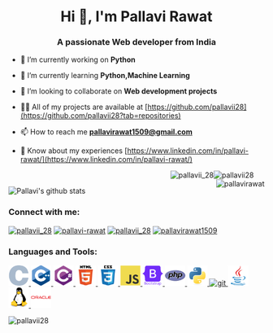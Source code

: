 <h1 align="center">Hi 👋, I'm Pallavi Rawat</h1>
<h3 align="center">A passionate Web developer from India</h3>

- 🔭 I’m currently working on **Python**

- 🌱 I’m currently learning **Python,Machine Learning**

- 👯 I’m looking to collaborate on **Web development projects**

- 👨‍💻 All of my projects are available at [https://github.com/pallavii28](https://github.com/pallavii28?tab=repositories)

- 📫 How to reach me **pallavirawat1509@gmail.com**

- 📄 Know about my experiences [https://www.linkedin.com/in/pallavi-rawat/](https://www.linkedin.com/in/pallavi-rawat/)

<p><img align="right" src="https://komarev.com/ghpvc/?username=pallavii28&label=Profile%20views&color=0e75b6&style=flat" alt="pallavii28" width="100" /><a href="https://twitter.com/pallavii_28" target="blank"><img align="right" src="https://img.shields.io/twitter/follow/pallavii_28?logo=twitter&style=flat" alt="pallavii_28" /></a></p><br>
<!-- for-the-badge -->
<a href="https://www.linkedin.com/in/pallavi-rawat/ target="blank"><img align="right" src="https://img.shields.io/badge/LinkedIn-0077B5?style=flat&logo=linkedin&logoColor=white" alt="pallavirawat" /></a>

![Pallavi's github stats](https://github-readme-stats.vercel.app/api?username=pallavii28&hide=issues&show_icons=true&theme=onedark)
<br>
<p>
<h3 align="left">Connect with me:</h3>
<p>
<a href="https://twitter.com/pallavii_28" target="blank"><img align="center" src="https://cdn.jsdelivr.net/npm/simple-icons@3.0.1/icons/twitter.svg" alt="pallavii_28" height="30" width="40" /></a>
<a href="https://linkedin.com/in/pallavi-rawat/" target="blank"><img align="center" src="https://cdn.jsdelivr.net/npm/simple-icons@3.0.1/icons/linkedin.svg" alt="pallavi-rawat" height="30" width="40" /></a>
<a href="https://instagram.com/pallavii_28" target="blank"><img align="center" src="https://cdn.jsdelivr.net/npm/simple-icons@3.0.1/icons/instagram.svg" alt="pallavii_28" height="30" width="40" /></a>
<a href="https://www.hackerrank.com/pallavirawat1509" target="blank"><img align="center" src="https://cdn.jsdelivr.net/npm/simple-icons@3.0.1/icons/hackerrank.svg" alt="pallavirawat1509" height="30" width="40" /></a>
</p>

<h3 align="left">Languages and Tools:</h3>
<p align="left">   
<a href="https://www.cprogramming.com/" target="_blank"> <img src="https://raw.githubusercontent.com/devicons/devicon/master/icons/c/c-original.svg" alt="c" width="40" height="40"/> </a>
<a href="https://www.w3schools.com/cpp/" target="_blank"> <img src="https://raw.githubusercontent.com/devicons/devicon/master/icons/cplusplus/cplusplus-original.svg" alt="cplusplus" width="40" height="40"/> </a>
<a href="https://www.w3schools.com/cs/" target="_blank"> <img src="https://raw.githubusercontent.com/devicons/devicon/master/icons/csharp/csharp-original.svg" alt="csharp" width="40" height="40"/> </a>
<a href="https://www.w3.org/html/" target="_blank"> <img src="https://raw.githubusercontent.com/devicons/devicon/master/icons/html5/html5-original-wordmark.svg" alt="html5" width="40" height="40"/> </a>
<a href="https://www.w3schools.com/css/" target="_blank"> <img src="https://raw.githubusercontent.com/devicons/devicon/master/icons/css3/css3-original-wordmark.svg" alt="css3" width="40" height="40"/> </a>
<a href="https://developer.mozilla.org/en-US/docs/Web/JavaScript" target="_blank"> <img src="https://raw.githubusercontent.com/devicons/devicon/master/icons/javascript/javascript-original.svg" alt="javascript" width="40" height="40"/> </a> 
<a href="https://getbootstrap.com" target="_blank"> <img src="https://raw.githubusercontent.com/devicons/devicon/master/icons/bootstrap/bootstrap-plain-wordmark.svg" alt="bootstrap" width="40" height="40"/> </a> 
<a href="https://www.php.net" target="_blank"> <img src="https://raw.githubusercontent.com/devicons/devicon/master/icons/php/php-original.svg" alt="php" width="40" height="40"/> </a> 
<a href="https://www.python.org" target="_blank"> <img src="https://raw.githubusercontent.com/devicons/devicon/master/icons/python/python-original.svg" alt="python" width="40" height="40"/> </a>
<a href="https://git-scm.com/" target="_blank"> <img src="https://www.vectorlogo.zone/logos/git-scm/git-scm-icon.svg" alt="git" width="40" height="40"/> </a> 
<a href="https://www.java.com" target="_blank"> <img src="https://raw.githubusercontent.com/devicons/devicon/master/icons/java/java-original.svg" alt="java" width="40" height="40"/> </a> 
<a href="https://www.linux.org/" target="_blank"> <img src="https://raw.githubusercontent.com/devicons/devicon/master/icons/linux/linux-original.svg" alt="linux" width="40" height="40"/> </a> 
<a href="https://www.oracle.com/" target="_blank"> <img src="https://raw.githubusercontent.com/devicons/devicon/master/icons/oracle/oracle-original.svg" alt="oracle" width="40" height="40"/> </a> 
</p>
<p>
<img src="https://github-readme-stats.vercel.app/api/top-langs/?username=pallavii28&langs_count=7&layout=compact&theme=onedark" alt="pallavii28">

</p>

